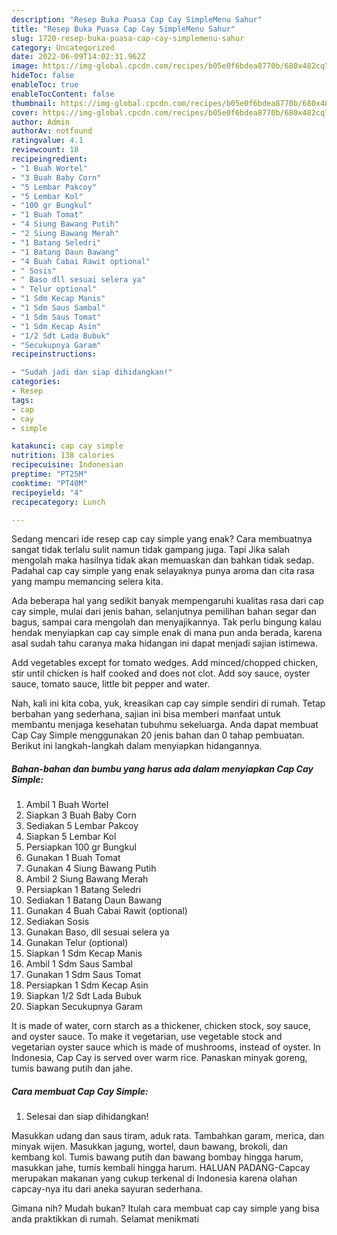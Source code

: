 ```yaml
---
description: "Resep Buka Puasa Cap Cay SimpleMenu Sahur"
title: "Resep Buka Puasa Cap Cay SimpleMenu Sahur"
slug: 1720-resep-buka-puasa-cap-cay-simplemenu-sahur
category: Uncategorized
date: 2022-06-09T14:02:31.962Z
image: https://img-global.cpcdn.com/recipes/b05e0f6bdea8770b/680x482cq70/cap-cay-simple-foto-resep-utama.jpg
hideToc: false
enableToc: true
enableTocContent: false
thumbnail: https://img-global.cpcdn.com/recipes/b05e0f6bdea8770b/680x482cq70/cap-cay-simple-foto-resep-utama.jpg
cover: https://img-global.cpcdn.com/recipes/b05e0f6bdea8770b/680x482cq70/cap-cay-simple-foto-resep-utama.jpg
author: Admin
authorAv: notfound
ratingvalue: 4.1
reviewcount: 18
recipeingredient:
- "1 Buah Wortel"
- "3 Buah Baby Corn"
- "5 Lembar Pakcoy"
- "5 Lembar Kol"
- "100 gr Bungkul"
- "1 Buah Tomat"
- "4 Siung Bawang Putih"
- "2 Siung Bawang Merah"
- "1 Batang Seledri"
- "1 Batang Daun Bawang"
- "4 Buah Cabai Rawit optional"
- " Sosis"
- " Baso dll sesuai selera ya"
- " Telur optional"
- "1 Sdm Kecap Manis"
- "1 Sdm Saus Sambal"
- "1 Sdm Saus Tomat"
- "1 Sdm Kecap Asin"
- "1/2 Sdt Lada Bubuk"
- "Secukupnya Garam"
recipeinstructions:

- "Sudah jadi dan siap dihidangkan!"
categories:
- Resep
tags:
- cap
- cay
- simple

katakunci: cap cay simple 
nutrition: 138 calories
recipecuisine: Indonesian
preptime: "PT25M"
cooktime: "PT40M"
recipeyield: "4"
recipecategory: Lunch

---
```



Sedang mencari ide resep cap cay simple yang enak? Cara membuatnya sangat tidak terlalu sulit namun tidak gampang juga. Tapi Jika salah mengolah maka hasilnya tidak akan memuaskan dan bahkan tidak sedap. Padahal cap cay simple yang enak selayaknya punya aroma dan cita rasa yang mampu memancing selera kita.


Ada beberapa hal yang sedikit banyak mempengaruhi kualitas rasa dari cap cay simple, mulai dari jenis bahan, selanjutnya pemilihan bahan segar dan bagus, sampai cara mengolah dan menyajikannya. Tak perlu bingung kalau hendak menyiapkan cap cay simple enak di mana pun anda berada, karena asal sudah tahu caranya maka hidangan ini dapat menjadi sajian istimewa.

Add vegetables except for tomato wedges. Add minced/chopped chicken, stir until chicken is half cooked and does not clot. Add soy sauce, oyster sauce, tomato sauce, little bit pepper and water.


Nah, kali ini kita coba, yuk, kreasikan cap cay simple sendiri di rumah. Tetap berbahan yang sederhana, sajian ini bisa memberi manfaat untuk membantu menjaga kesehatan tubuhmu sekeluarga. Anda dapat membuat Cap Cay Simple menggunakan 20 jenis bahan dan 0 tahap pembuatan. Berikut ini langkah-langkah dalam menyiapkan hidangannya.

<!--inarticleads1-->

##### Bahan-bahan dan bumbu yang harus ada dalam menyiapkan Cap Cay Simple:

1. Ambil 1 Buah Wortel
1. Siapkan 3 Buah Baby Corn
1. Sediakan 5 Lembar Pakcoy
1. Siapkan 5 Lembar Kol
1. Persiapkan 100 gr Bungkul
1. Gunakan 1 Buah Tomat
1. Gunakan 4 Siung Bawang Putih
1. Ambil 2 Siung Bawang Merah
1. Persiapkan 1 Batang Seledri
1. Sediakan 1 Batang Daun Bawang
1. Gunakan 4 Buah Cabai Rawit (optional)
1. Sediakan  Sosis
1. Gunakan  Baso, dll sesuai selera ya
1. Gunakan  Telur (optional)
1. Siapkan 1 Sdm Kecap Manis
1. Ambil 1 Sdm Saus Sambal
1. Gunakan 1 Sdm Saus Tomat
1. Persiapkan 1 Sdm Kecap Asin
1. Siapkan 1/2 Sdt Lada Bubuk
1. Siapkan Secukupnya Garam


It is made of water, corn starch as a thickener, chicken stock, soy sauce, and oyster sauce. To make it vegetarian, use vegetable stock and vegetarian oyster sauce which is made of mushrooms, instead of oyster. In Indonesia, Cap Cay is served over warm rice. Panaskan minyak goreng, tumis bawang putih dan jahe. 

<!--inarticleads2-->

##### Cara membuat Cap Cay Simple:


1. Selesai dan siap dihidangkan!

Masukkan udang dan saus tiram, aduk rata. Tambahkan garam, merica, dan minyak wijen. Masukkan jagung, wortel, daun bawang, brokoli, dan kembang kol. Tumis bawang putih dan bawang bombay hingga harum, masukkan jahe, tumis kembali hingga harum. HALUAN PADANG-Capcay merupakan makanan yang cukup terkenal di Indonesia karena olahan capcay-nya itu dari aneka sayuran sederhana. 

Gimana nih? Mudah bukan? Itulah cara membuat cap cay simple yang bisa anda praktikkan di rumah. Selamat menikmati
